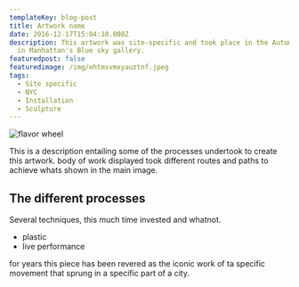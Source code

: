 ```yaml
---
templateKey: blog-post
title: Artwork name
date: 2016-12-17T15:04:10.000Z
description: This artwork was site-specific and took place in the Autumn of 2019
  in Manhattan's Blue sky gallery.
featuredpost: false
featuredimage: /img/ehtmsvmxyauztnf.jpeg
tags:
  - Site specific
  - NYC
  - Installation
  - Sculpture
---
```

![flavor wheel](/img/ehtmsvmxyauztnf.jpeg "The work in question")

This is a description entailing some of the processes undertook to create this artwork. body of work displayed took different routes and paths to achieve whats shown in the main image.

## The different processes

Several techniques, this much time invested and whatnot.

* plastic
* live performance

for years this piece has been revered as the iconic work of ta specific movement that sprung in a specific part of a city.